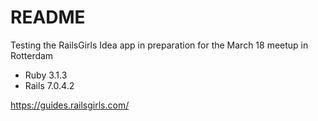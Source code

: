# README

Testing the RailsGirls Idea app in preparation for the March 18 meetup in Rotterdam

* Ruby 3.1.3
* Rails 7.0.4.2

https://guides.railsgirls.com/
